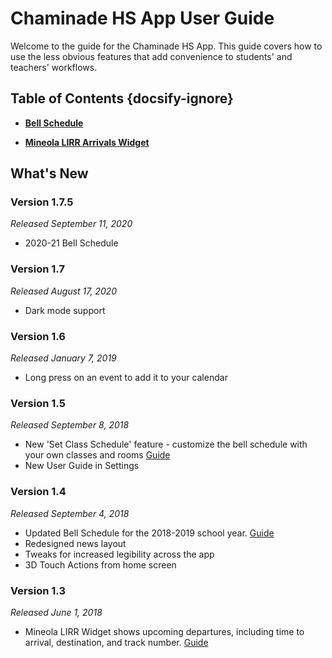 # Chaminade HS App User Guide

Welcome to the guide for the Chaminade HS App. This guide covers how to use the less obvious features that add convenience to students' and teachers' workflows. 

## Table of Contents {docsify-ignore}

* [**Bell Schedule**](bells/overview.md) 

* [**Mineola LIRR Arrivals Widget**](lirr/overview.md) 

## What's New

### Version 1.7.5
*Released September 11, 2020*

* 2020-21 Bell Schedule

### Version 1.7
*Released August 17, 2020*

* Dark mode support

### Version 1.6
*Released January 7, 2019*

* Long press on an event to add it to your calendar

### Version 1.5
*Released September 8, 2018*

* New 'Set Class Schedule' feature - customize the bell schedule with your own classes and rooms [Guide](bells/overview?id=set-your-own-class-schedule)
* New User Guide in Settings

### Version 1.4 
*Released September 4, 2018*

* Updated Bell Schedule for the 2018-2019 school year. [Guide](bells/overview.md)
* Redesigned news layout
* Tweaks for increased legibility across the app
* 3D Touch Actions from home screen

### Version 1.3
*Released June 1, 2018*

* Mineola LIRR Widget shows upcoming departures, including time to arrival, destination, and track number. [Guide](lirr/overview.md)


